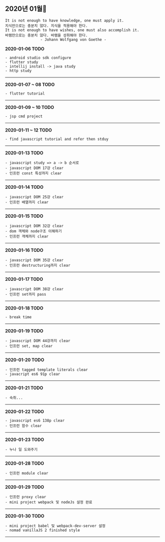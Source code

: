## 2020년 01월🎈

    It is not enough to have knowledge, one must apply it. 
    지식만으로는 충분치 않다. 지식을 적용해야 한다.
    It is not enough to have wishes, one must also accomplish it.
    바램만으로는 충분치 않다. 바램을 성취해야 한다.
                    - Johann Wolfgang von Goethe -

**2020-01-06 TODO**

    - android studio sdk configure
    - flutter study
    - intellij install -> java study
    - http study

<hr>

**2020-01-07 ~ 08 TODO**

    - flutter tutorial
    
<hr>
    
**2020-01-09 ~ 10 TODO**

    - jsp cmd project

<hr>

**2020-01-11 ~ 12 TODO**

    - find javascript tutorial and refer then stduy

<hr>

**2020-01-13 TODO**

    - javascript study => a -> b 순서로
    - javascript DOM 17강 clear
    - 인프런 const 특성까지 clear    

<hr>

**2020-01-14 TODO**

    - javascript DOM 25강 clear
    - 인프런 배열까지 clear
    

<hr>

**2020-01-15 TODO**

    - javascript DOM 32강 clear
    - dom 객체와 node구조 이해하기
    - 인프런 객체까지 clear

<hr>


**2020-01-16 TODO**

    - javascript DOM 35강 clear
    - 인프런 destructuring까지 clear
    
<hr>    
    
    
**2020-01-17 TODO**

    - javascript DOM 38강 clear
    - 인프런 set까지 pass
    
<hr>    
    
**2020-01-18 TODO**
        
    - break time
    
<hr>    
    
    
**2020-01-19 TODO**

    - javascript DOM 44강까지 clear
    - 인프런 set, map clear

<hr>

**2020-01-20 TODO**

    - 인프런 tagged template literals clear
    - javacript es6 91p clear

<hr>

**2020-01-21 TODO**

    - 숙취...
<hr>


**2020-01-22 TODO**

    - javascript es6 138p clear
    - 인프런 함수 clear
<hr>

**2020-01-23 TODO**

    - 누나 일 도와주기
<hr>


**2020-01-28 TODO**

    - 인프런 module clear
    
<hr>

**2020-01-29 TODO**

    - 인프런 proxy clear
    - mini project webpack 및 nodeJs 설정 완료
    
    
<hr>

**2020-01-30 TODO**

    - mini project babel 및 webpack-dev-server 설정
    - nomad vanillaJS 2 finished style
<hr>
